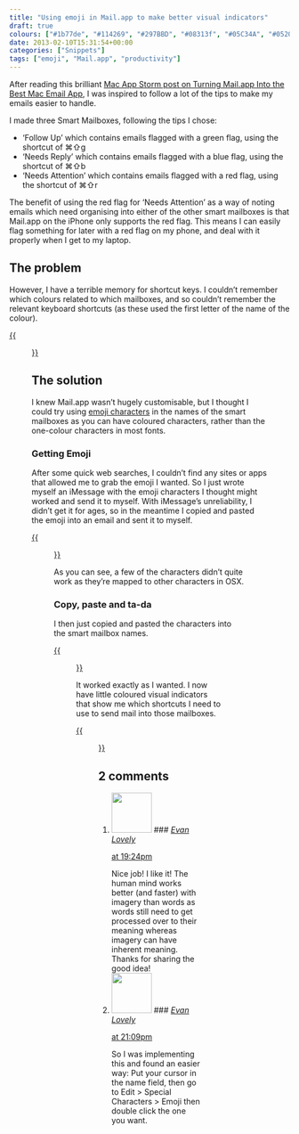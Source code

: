 ```yaml
---
title: "Using emoji in Mail.app to make better visual indicators"
draft: true
colours: ["#1b77de", "#114269", "#297BBD", "#08313f", "#05C34A", "#052029", "#D82827"]
date: 2013-02-10T15:31:54+00:00
categories: ["Snippets"]
tags: ["emoji", "Mail.app", "productivity"]
---
```


After reading this brilliant [Mac App Storm post on Turning Mail.app Into the Best Mac Email App](http://mac.appstorm.net/how-to/internet-howto/turning-mail-app-into-the-best-mac-email-app/), I was inspired to follow a lot of the tips to make my emails easier to handle.

I made three Smart Mailboxes, following the tips I chose:

* ‘Follow Up’ which contains emails flagged with a green flag, using the shortcut of ⌘⇧g
* ‘Needs Reply’ which contains emails flagged with a blue flag, using the shortcut of ⌘⇧b
* ‘Needs Attention’ which contains emails flagged with a red flag, using the shortcut of ⌘⇧r

The benefit of using the red flag for ‘Needs Attention’ as a way of noting emails which need organising into either of the other smart mailboxes is that Mail.app on the iPhone only supports the red flag. This means I can easily flag something for later with a red flag on my phone, and deal with it properly when I get to my laptop.

## The problem

However, I have a terrible memory for shortcut keys. I couldn’t remember which colours related to which mailboxes, and so couldn’t remember the relevant keyboard shortcuts (as these used the first letter of the name of the colour).

[{{<figure class="wp-caption aligncenter size-full wp-image-2217" alt="Mail.app smart mailboxes in the Favourites bar" src="/images/2013/02/Screen-Shot-2013-02-10-at-15.10.31.png" width="661" height="376"  caption="Mail.app smart mailboxes in the Favourites bar">}}](/images/2013/02/Screen-Shot-2013-02-10-at-15.10.31.png)

## The solution

I knew Mail.app wasn’t hugely customisable, but I thought I could try using [emoji characters](http://en.wikipedia.org/wiki/Emoji) in the names of the smart mailboxes as you can have coloured characters, rather than the one-colour characters in most fonts.

### Getting Emoji

After some quick web searches, I couldn’t find any sites or apps that allowed me to grab the emoji I wanted. So I just wrote myself an iMessage with the emoji characters I thought might worked and send it to myself. With iMessage’s unreliability, I didn’t get it for ages, so in the meantime I copied and pasted the emoji into an email and sent it to myself.

[{{<figure class="wp-caption aligncenter size-full wp-image-2221" alt="Emailing myself emoji characters" src="/images/2013/02/Screen-Shot-2013-02-10-at-15.16.35.png" width="771" height="173"  caption="Emailing myself emoji characters">}}](/images/2013/02/Screen-Shot-2013-02-10-at-15.16.35.png)

As you can see, a few of the characters didn’t quite work as they’re mapped to other characters in OSX.

### Copy, paste and ta-da

I then just copied and pasted the characters into the smart mailbox names.

[{{<figure class="wp-caption aligncenter size-full wp-image-2225" alt="Pasting emoji into smart mailbox names" src="/images/2013/02/Screen-Shot-2013-02-10-at-15.17.16.png" width="237" height="129" caption="Pasting emoji into smart mailbox names">}}](/images/2013/02/Screen-Shot-2013-02-10-at-15.17.16.png)

It worked exactly as I wanted. I now have little coloured visual indicators that show me which shortcuts I need to use to send mail into those mailboxes.

[{{<figure class="wp-caption aligncenter size-full wp-image-2229" alt="Mail.app Favourites bar with emoji smart mailbox names" src="/images/2013/02/Screen-Shot-2013-02-10-at-15.17.58.png" width="714" height="224"  caption="Mail.app Favourites bar with emoji smart mailbox names">}}](/images/2013/02/Screen-Shot-2013-02-10-at-15.17.58.png)&nbsp;

## 2 comments

<ol class="commentlist">
	<li class="comment even thread-even depth-1" id="li-comment-485">
			<div class="comment-author vcard">
			<img alt='' src='https://secure.gravatar.com/avatar/850841aafedc98039c55ee125b7525e4?s=72&amp;d=mm&amp;r=g' srcset='https://secure.gravatar.com/avatar/850841aafedc98039c55ee125b7525e4?s=144&amp;d=mm&amp;r=g 2x' class='avatar avatar-72 photo' height='72' width='72' />
### <cite class="fn"><a href='http://evanlovely.com' rel='external nofollow' class='url'>Evan Lovely</a></cite>
		</div>
		<aside class="comment-meta commentmetadata"><p><a href="#comment-485"><time datetime="2013-02-10T19:24:44+00:00" pubdate class="published">
		 at <span class="hours">19:24pm</span></time></a></p>
	</aside>
	<div class="comment-entry">
		Nice job! I like it! The human mind works better (and faster) with imagery than words as words still need to get processed over to their meaning whereas imagery can have inherent meaning. Thanks for sharing the good idea!
	</div>
</li>
	<li class="comment odd alt thread-odd thread-alt depth-1" id="li-comment-486">
			<div class="comment-author vcard">
			<img alt='' src='https://secure.gravatar.com/avatar/850841aafedc98039c55ee125b7525e4?s=72&amp;d=mm&amp;r=g' srcset='https://secure.gravatar.com/avatar/850841aafedc98039c55ee125b7525e4?s=144&amp;d=mm&amp;r=g 2x' class='avatar avatar-72 photo' height='72' width='72' />
### <cite class="fn"><a href='http://evanlovely.com' rel='external nofollow' class='url'>Evan Lovely</a></cite>
		</div>
		<aside class="comment-meta commentmetadata"><p><a href="#comment-486"><time datetime="2013-02-10T21:09:38+00:00" pubdate class="published">
		 at <span class="hours">21:09pm</span></time></a></p>
	</aside>
	<div class="comment-entry">
		So I was implementing this and found an easier way: Put your cursor in the name field, then go to Edit &gt; Special Characters &gt; Emoji then double click the one you want.
	</div>
</li>
</ol>
